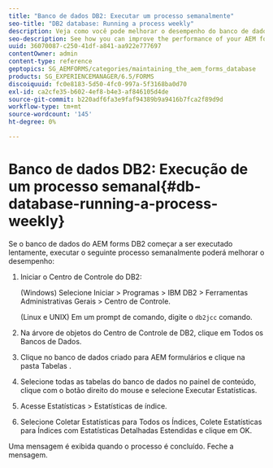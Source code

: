 ```yaml
---
title: "Banco de dados DB2: Executar um processo semanalmente"
seo-title: "DB2 database: Running a process weekly"
description: Veja como você pode melhorar o desempenho do banco de dados do AEM forms DB2.
seo-description: See how you can improve the performance of your AEM forms DB2 database.
uuid: 36070087-c250-41df-a841-aa922e777697
contentOwner: admin
content-type: reference
geptopics: SG_AEMFORMS/categories/maintaining_the_aem_forms_database
products: SG_EXPERIENCEMANAGER/6.5/FORMS
discoiquuid: fc0e8183-5d50-4fc0-997a-5f3168ba0d70
exl-id: ca2cfe35-b602-4ef8-b4e3-af846105d4de
source-git-commit: b220adf6fa3e9faf94389b9a9416b7fca2f89d9d
workflow-type: tm+mt
source-wordcount: '145'
ht-degree: 0%

---
```


# Banco de dados DB2: Execução de um processo semanal{#db-database-running-a-process-weekly}

Se o banco de dados do AEM forms DB2 começar a ser executado lentamente, executar o seguinte processo semanalmente poderá melhorar o desempenho:

1. Iniciar o Centro de Controle do DB2:

   (Windows) Selecione Iniciar > Programas > IBM DB2 > Ferramentas Administrativas Gerais > Centro de Controle.

   (Linux e UNIX) Em um prompt de comando, digite o `db2jcc` comando.

1. Na árvore de objetos do Centro de Controle de DB2, clique em Todos os Bancos de Dados.
1. Clique no banco de dados criado para AEM formulários e clique na pasta Tabelas .
1. Selecione todas as tabelas do banco de dados no painel de conteúdo, clique com o botão direito do mouse e selecione Executar Estatísticas.
1. Acesse Estatísticas > Estatísticas de índice.
1. Selecione Coletar Estatísticas para Todos os Índices, Colete Estatísticas para Índices com Estatísticas Detalhadas Estendidas e clique em OK.

Uma mensagem é exibida quando o processo é concluído. Feche a mensagem.
